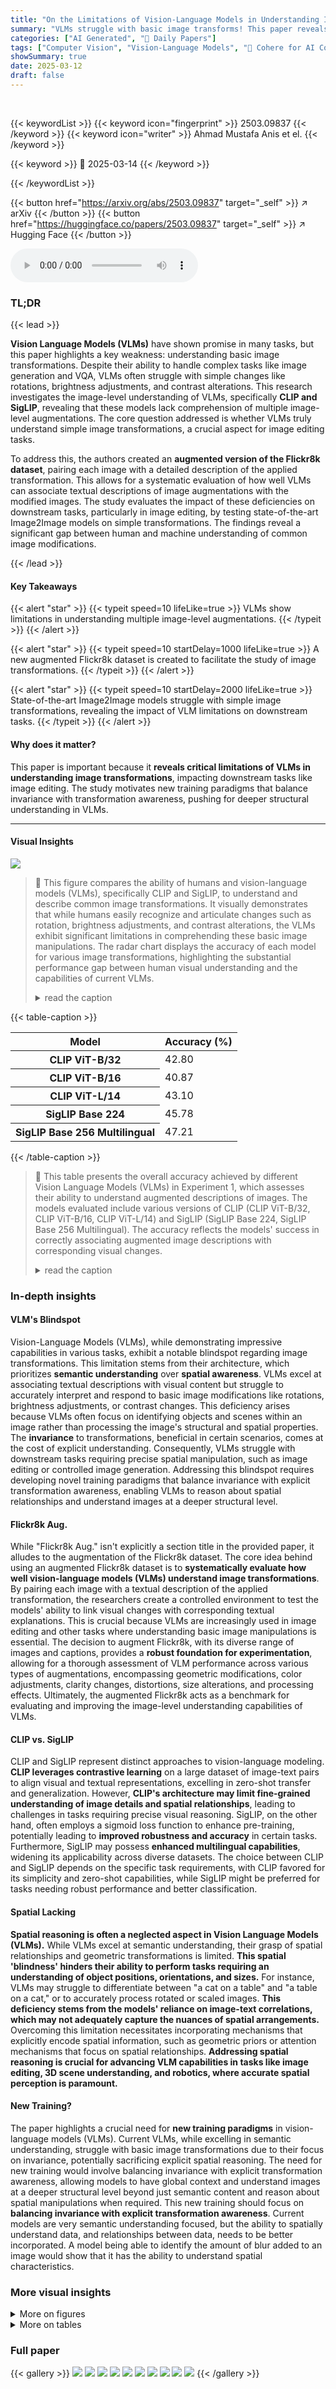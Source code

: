 ```yaml
---
title: "On the Limitations of Vision-Language Models in Understanding Image Transforms"
summary: "VLMs struggle with basic image transforms! This paper reveals their limitations in understanding image-level changes, impacting downstream tasks."
categories: ["AI Generated", "🤗 Daily Papers"]
tags: ["Computer Vision", "Vision-Language Models", "🏢 Cohere for AI Community",]
showSummary: true
date: 2025-03-12
draft: false
---
```


<br>

{{< keywordList >}}
{{< keyword icon="fingerprint" >}} 2503.09837 {{< /keyword >}}
{{< keyword icon="writer" >}} Ahmad Mustafa Anis et el. {{< /keyword >}}
 
{{< keyword >}} 🤗 2025-03-14 {{< /keyword >}}
 
{{< /keywordList >}}

{{< button href="https://arxiv.org/abs/2503.09837" target="_self" >}}
↗ arXiv
{{< /button >}}
{{< button href="https://huggingface.co/papers/2503.09837" target="_self" >}}
↗ Hugging Face
{{< /button >}}



<audio controls>
    <source src="https://ai-paper-reviewer.com/2503.09837/podcast.wav" type="audio/wav">
    Your browser does not support the audio element.
</audio>


### TL;DR


{{< lead >}}

**Vision Language Models (VLMs)** have shown promise in many tasks, but this paper highlights a key weakness: understanding basic image transformations. Despite their ability to handle complex tasks like image generation and VQA, VLMs often struggle with simple changes like rotations, brightness adjustments, and contrast alterations. This research investigates the image-level understanding of VLMs, specifically **CLIP and SigLIP**, revealing that these models lack comprehension of multiple image-level augmentations. The core question addressed is whether VLMs truly understand simple image transformations, a crucial aspect for image editing tasks.



To address this, the authors created an **augmented version of the Flickr8k dataset**, pairing each image with a detailed description of the applied transformation. This allows for a systematic evaluation of how well VLMs can associate textual descriptions of image augmentations with the modified images. The study evaluates the impact of these deficiencies on downstream tasks, particularly in image editing, by testing state-of-the-art Image2Image models on simple transformations. The findings reveal a significant gap between human and machine understanding of common image modifications.

{{< /lead >}}


#### Key Takeaways

{{< alert "star" >}}
{{< typeit speed=10 lifeLike=true >}} VLMs show limitations in understanding multiple image-level augmentations. {{< /typeit >}}
{{< /alert >}}

{{< alert "star" >}}
{{< typeit speed=10 startDelay=1000 lifeLike=true >}} A new augmented Flickr8k dataset is created to facilitate the study of image transformations. {{< /typeit >}}
{{< /alert >}}

{{< alert "star" >}}
{{< typeit speed=10 startDelay=2000 lifeLike=true >}} State-of-the-art Image2Image models struggle with simple image transformations, revealing the impact of VLM limitations on downstream tasks. {{< /typeit >}}
{{< /alert >}}

#### Why does it matter?
This paper is important because it **reveals critical limitations of VLMs in understanding image transformations**, impacting downstream tasks like image editing. The study motivates new training paradigms that balance invariance with transformation awareness, pushing for deeper structural understanding in VLMs.

------
#### Visual Insights



![](https://arxiv.org/html/2503.09837/x1.png)

> 🔼 This figure compares the ability of humans and vision-language models (VLMs), specifically CLIP and SigLIP, to understand and describe common image transformations.  It visually demonstrates that while humans easily recognize and articulate changes such as rotation, brightness adjustments, and contrast alterations, the VLMs exhibit significant limitations in comprehending these basic image manipulations. The radar chart displays the accuracy of each model for various image transformations, highlighting the substantial performance gap between human visual understanding and the capabilities of current VLMs.
> <details>
> <summary>read the caption</summary>
> Figure 1: Comparison of image augmentation understanding between humans and Vision Language Models (CLIP/SigLIP). While humans can recognize and describe image transformations like rotation, brightness adjustment, and contrast changes, Vision Language Models show significant limitations in comprehending these basic image manipulations.
> </details>





{{< table-caption >}}
<table class="ltx_tabular ltx_centering ltx_guessed_headers ltx_align_middle" id="S4.T1.4">
<thead class="ltx_thead">
<tr class="ltx_tr" id="S4.T1.4.1.1">
<th class="ltx_td ltx_align_left ltx_th ltx_th_column ltx_th_row ltx_border_tt" id="S4.T1.4.1.1.1"><span class="ltx_text ltx_font_bold" id="S4.T1.4.1.1.1.1">Model</span></th>
<th class="ltx_td ltx_align_center ltx_th ltx_th_column ltx_border_tt" id="S4.T1.4.1.1.2"><span class="ltx_text ltx_font_bold" id="S4.T1.4.1.1.2.1">Accuracy (%)</span></th>
</tr>
</thead>
<tbody class="ltx_tbody">
<tr class="ltx_tr" id="S4.T1.4.2.1">
<th class="ltx_td ltx_align_left ltx_th ltx_th_row ltx_border_t" id="S4.T1.4.2.1.1">CLIP ViT-B/32</th>
<td class="ltx_td ltx_align_center ltx_border_t" id="S4.T1.4.2.1.2">42.80</td>
</tr>
<tr class="ltx_tr" id="S4.T1.4.3.2">
<th class="ltx_td ltx_align_left ltx_th ltx_th_row" id="S4.T1.4.3.2.1">CLIP ViT-B/16</th>
<td class="ltx_td ltx_align_center" id="S4.T1.4.3.2.2">40.87</td>
</tr>
<tr class="ltx_tr" id="S4.T1.4.4.3">
<th class="ltx_td ltx_align_left ltx_th ltx_th_row" id="S4.T1.4.4.3.1">CLIP ViT-L/14</th>
<td class="ltx_td ltx_align_center" id="S4.T1.4.4.3.2">43.10</td>
</tr>
<tr class="ltx_tr" id="S4.T1.4.5.4">
<th class="ltx_td ltx_align_left ltx_th ltx_th_row" id="S4.T1.4.5.4.1">SigLIP Base 224</th>
<td class="ltx_td ltx_align_center" id="S4.T1.4.5.4.2">45.78</td>
</tr>
<tr class="ltx_tr" id="S4.T1.4.6.5">
<th class="ltx_td ltx_align_left ltx_th ltx_th_row ltx_border_bb" id="S4.T1.4.6.5.1">SigLIP Base 256 Multilingual</th>
<td class="ltx_td ltx_align_center ltx_border_bb" id="S4.T1.4.6.5.2">47.21</td>
</tr>
</tbody>
</table>{{< /table-caption >}}

> 🔼 This table presents the overall accuracy achieved by different Vision Language Models (VLMs) in Experiment 1, which assesses their ability to understand augmented descriptions of images.  The models evaluated include various versions of CLIP (CLIP ViT-B/32, CLIP ViT-B/16, CLIP ViT-L/14) and SigLIP (SigLIP Base 224, SigLIP Base 256 Multilingual).  The accuracy reflects the models' success in correctly associating augmented image descriptions with corresponding visual changes.
> <details>
> <summary>read the caption</summary>
> Table 1: Experiment 1 Overall Accuracy Comparison Across Models
> </details>





### In-depth insights


#### VLM's Blindspot
Vision-Language Models (VLMs), while demonstrating impressive capabilities in various tasks, exhibit a notable blindspot regarding image transformations. This limitation stems from their architecture, which prioritizes **semantic understanding** over **spatial awareness**. VLMs excel at associating textual descriptions with visual content but struggle to accurately interpret and respond to basic image modifications like rotations, brightness adjustments, or contrast changes. This deficiency arises because VLMs often focus on identifying objects and scenes within an image rather than processing the image's structural and spatial properties. The **invariance** to transformations, beneficial in certain scenarios, comes at the cost of explicit understanding. Consequently, VLMs struggle with downstream tasks requiring precise spatial manipulation, such as image editing or controlled image generation. Addressing this blindspot requires developing novel training paradigms that balance invariance with explicit transformation awareness, enabling VLMs to reason about spatial relationships and understand images at a deeper structural level.

#### Flickr8k Aug.
While "Flickr8k Aug." isn't explicitly a section title in the provided paper, it alludes to the augmentation of the Flickr8k dataset. The core idea behind using an augmented Flickr8k dataset is to **systematically evaluate how well vision-language models (VLMs) understand image transformations**. By pairing each image with a textual description of the applied transformation, the researchers create a controlled environment to test the models' ability to link visual changes with corresponding textual explanations. This is crucial because VLMs are increasingly used in image editing and other tasks where understanding basic image manipulations is essential. The decision to augment Flickr8k, with its diverse range of images and captions, provides a **robust foundation for experimentation**, allowing for a thorough assessment of VLM performance across various types of augmentations, encompassing geometric modifications, color adjustments, clarity changes, distortions, size alterations, and processing effects. Ultimately, the augmented Flickr8k acts as a benchmark for evaluating and improving the image-level understanding capabilities of VLMs.

#### CLIP vs. SigLIP
CLIP and SigLIP represent distinct approaches to vision-language modeling. **CLIP leverages contrastive learning** on a large dataset of image-text pairs to align visual and textual representations, excelling in zero-shot transfer and generalization. However, **CLIP's architecture may limit fine-grained understanding of image details and spatial relationships**, leading to challenges in tasks requiring precise visual reasoning. SigLIP, on the other hand, often employs a sigmoid loss function to enhance pre-training, potentially leading to **improved robustness and accuracy** in certain tasks. Furthermore, SigLIP may possess **enhanced multilingual capabilities**, widening its applicability across diverse datasets. The choice between CLIP and SigLIP depends on the specific task requirements, with CLIP favored for its simplicity and zero-shot capabilities, while SigLIP might be preferred for tasks needing robust performance and better classification.

#### Spatial Lacking
**Spatial reasoning is often a neglected aspect in Vision Language Models (VLMs).** While VLMs excel at semantic understanding, their grasp of spatial relationships and geometric transformations is limited. **This spatial 'blindness' hinders their ability to perform tasks requiring an understanding of object positions, orientations, and sizes.** For instance, VLMs may struggle to differentiate between "a cat on a table" and "a table on a cat," or to accurately process rotated or scaled images. **This deficiency stems from the models' reliance on image-text correlations, which may not adequately capture the nuances of spatial arrangements.** Overcoming this limitation necessitates incorporating mechanisms that explicitly encode spatial information, such as geometric priors or attention mechanisms that focus on spatial relationships. **Addressing spatial reasoning is crucial for advancing VLM capabilities in tasks like image editing, 3D scene understanding, and robotics, where accurate spatial perception is paramount.**

#### New Training?
The paper highlights a crucial need for **new training paradigms** in vision-language models (VLMs). Current VLMs, while excelling in semantic understanding, struggle with basic image transformations due to their focus on invariance, potentially sacrificing explicit spatial reasoning. The need for new training would involve balancing invariance with explicit transformation awareness, allowing models to have global context and understand images at a deeper structural level beyond just semantic content and reason about spatial manipulations when required. This new training should focus on **balancing invariance with explicit transformation awareness**. Current models are very semantic understanding focused, but the ability to spatially understand data, and relationships between data, needs to be better incorporated. A model being able to identify the amount of blur added to an image would show that it has the ability to understand spatial characteristics.


### More visual insights

<details>
<summary>More on figures
</summary>


![](https://arxiv.org/html/2503.09837/x2.png)

> 🔼 This figure shows the distribution of various image augmentations applied to the Flickr8k dataset for a research study on vision-language models.  The augmentations are categorized into six groups: geometric transformations (rotations and flips), color adjustments (brightness, contrast, saturation, and hue), clarity modifications (blur and sharpness), geometric distortions (perspective and affine transformations), resolution and size modifications (cropping and stretching), and image processing effects (noise, solarization, posterization, and equalization). The bar chart visually represents the frequency of each individual augmentation used in the dataset, providing insights into the diversity and balance of the augmentation strategies employed.
> <details>
> <summary>read the caption</summary>
> Figure 2: Distribution of individual augmentations applied to the Flickr8k dataset. The augmentations span across multiple transformation types including geometric (rotations, flips), color adjustments (brightness, contrast, saturation), clarity modifications (blur, sharpness), and various image processing effects.
> </details>



![](https://arxiv.org/html/2503.09837/x3.png)

> 🔼 This figure shows a pie chart visualizing the distribution of different types of image augmentations applied to the Flickr8k dataset. The augmentations are categorized into six main groups: Geometric (including rotations and flips), Color (brightness, contrast, saturation, and hue adjustments), Clarity (blur and sharpness), Distortion (perspective and affine transformations), Size (cropping and stretching), and Processing (noise, solarization, posterization, and other effects).  The chart presents the percentage of each category within the total number of augmentations, providing a clear overview of the dataset's composition in terms of augmentation types.
> <details>
> <summary>read the caption</summary>
> Figure 3: Distribution of augmentations applied to the dataset. The augmentations are grouped into six primary categories: Geometric (rotations and flips), Color (brightness, contrast, saturation, and hue adjustments), Clarity (blur and sharpness), Distortion (perspective and affine transformations), Size (cropping and stretching), and Processing (noise, solarization, posterization, and other effects).
> </details>



![](https://arxiv.org/html/2503.09837/x4.png)

> 🔼 This figure displays a bar chart comparing the accuracy of different vision-language models (CLIP and SigLIP with various sizes) in recognizing image transformations from their textual descriptions.  Higher bars represent better accuracy, indicating a stronger understanding of how textual descriptions of transformations (e.g., 'rotated 90 degrees', 'increased brightness') correspond to the actual visual changes in the images.  The chart shows the performance for each model on a variety of individual augmentations. This helps assess the models' capacity to link textual descriptions to visual alterations.
> <details>
> <summary>read the caption</summary>
> Figure 4: Accuracy comparison of model performance on augmented prompt recognition. Higher values indicate better understanding of the relationship between textual descriptions of transformations and their visual manifestations.
> </details>



![](https://arxiv.org/html/2503.09837/x5.png)

> 🔼 This radar chart visualizes the performance of different vision-language models on various image augmentations categorized by their properties (Geometric, Color, Clarity, Distortion, Size, Processing). Each axis represents a category of augmentations, and the distance from the center indicates the model's accuracy on that category.  This allows for a comparison of model performance across different augmentation types and provides insights into the strengths and weaknesses of each model in handling specific image manipulations.
> <details>
> <summary>read the caption</summary>
> Figure 5: Comparison of model performance on augmentations grouped according to their properties.
> </details>



![](https://arxiv.org/html/2503.09837/x6.png)

> 🔼 Figure 6 illustrates the average difference in similarity scores between two scenarios: (1) an augmented image compared to its original caption and (2) the same augmented image compared to a caption that includes a description of the applied augmentation.  It shows how well the models can distinguish between augmented images paired with original versus augmented captions.
> <details>
> <summary>read the caption</summary>
> Figure 6: Mean difference between similarity of augmented image with actual prompt and augmented image with augmented prompt
> </details>



![](https://arxiv.org/html/2503.09837/x7.png)

> 🔼 This figure presents a detailed comparison of model performance across various image augmentations in Experiment 2.  It shows the accuracy achieved by different Vision-Language Models (VLMs) for each specific augmentation type. This allows for a granular analysis of which augmentations are more challenging for the models to understand and accurately classify.
> <details>
> <summary>read the caption</summary>
> Figure 7: Per Augmentation Accuracy Experiment 2
> </details>



![](https://arxiv.org/html/2503.09837/x8.png)

> 🔼 Figure 8 presents a detailed comparison of the performance of different Vision Language Models (VLMs) on various image augmentation tasks. It illustrates the accuracy of each model in identifying specific augmentations (like rotations, flips, brightness changes etc.).  The augmentations are categorized into six groups (Geometric, Color, Clarity, Distortion, Size, and Processing), which helps to reveal the strengths and weaknesses of each model in terms of their understanding of different types of image manipulations.
> <details>
> <summary>read the caption</summary>
> Figure 8: Per Augmentation Accuracy Experiment 2
> </details>



![](https://arxiv.org/html/2503.09837/x9.png)

> 🔼 This bar chart visualizes the performance of different Vision Language Models (VLMs) in correctly identifying various image augmentations.  Each bar represents an augmentation type (e.g., rotation, brightness change, blur), and the bar's height indicates the Top-1 accuracy—the percentage of times the model correctly classified that specific augmentation.  Different colored bars represent different VLMs allowing for a comparison of their performance on each augmentation type.  The figure highlights the challenges VLMs face in accurately understanding and classifying various image transformations.
> <details>
> <summary>read the caption</summary>
> Figure 9: Top-1 Accuracy per Augmentation type for all models
> </details>



</details>




<details>
<summary>More on tables
</summary>


{{< table-caption >}}
<table class="ltx_tabular ltx_centering ltx_guessed_headers ltx_align_middle" id="S4.T2.4">
<thead class="ltx_thead">
<tr class="ltx_tr" id="S4.T2.4.1.1">
<th class="ltx_td ltx_align_left ltx_th ltx_th_column ltx_th_row ltx_border_tt" id="S4.T2.4.1.1.1"><span class="ltx_text ltx_font_bold" id="S4.T2.4.1.1.1.1">Model</span></th>
<th class="ltx_td ltx_align_center ltx_th ltx_th_column ltx_border_tt" id="S4.T2.4.1.1.2"><span class="ltx_text ltx_font_bold" id="S4.T2.4.1.1.2.1">Mean Accuracy</span></th>
</tr>
</thead>
<tbody class="ltx_tbody">
<tr class="ltx_tr" id="S4.T2.4.2.1">
<th class="ltx_td ltx_align_left ltx_th ltx_th_row ltx_border_t" id="S4.T2.4.2.1.1">CLIP ViT-B/16</th>
<td class="ltx_td ltx_align_center ltx_border_t" id="S4.T2.4.2.1.2">99.57%</td>
</tr>
<tr class="ltx_tr" id="S4.T2.4.3.2">
<th class="ltx_td ltx_align_left ltx_th ltx_th_row" id="S4.T2.4.3.2.1">CLIP ViT-B/32</th>
<td class="ltx_td ltx_align_center" id="S4.T2.4.3.2.2">98.67%</td>
</tr>
<tr class="ltx_tr" id="S4.T2.4.4.3">
<th class="ltx_td ltx_align_left ltx_th ltx_th_row" id="S4.T2.4.4.3.1">CLIP ViT-L/14</th>
<td class="ltx_td ltx_align_center" id="S4.T2.4.4.3.2">98.15%</td>
</tr>
<tr class="ltx_tr" id="S4.T2.4.5.4">
<th class="ltx_td ltx_align_left ltx_th ltx_th_row" id="S4.T2.4.5.4.1">SigLIP Base 224</th>
<td class="ltx_td ltx_align_center" id="S4.T2.4.5.4.2">64.40%</td>
</tr>
<tr class="ltx_tr" id="S4.T2.4.6.5">
<th class="ltx_td ltx_align_left ltx_th ltx_th_row ltx_border_bb" id="S4.T2.4.6.5.1">SigLIP Base 256 Multilingual</th>
<td class="ltx_td ltx_align_center ltx_border_bb" id="S4.T2.4.6.5.2">47.41%</td>
</tr>
</tbody>
</table>{{< /table-caption >}}
> 🔼 This table presents the mean accuracy achieved by different Vision Language Models (VLMs) in Experiment 2, which focuses on matching augmented images with their corresponding descriptions.  The models tested include various versions of CLIP (ViT-B/16, ViT-B/32, ViT-L/14) and SigLIP (Base 224, Base 256 Multilingual).  The mean accuracy reflects the models' overall performance in correctly associating augmented images with descriptions that accurately reflect the applied image transformations.
> <details>
> <summary>read the caption</summary>
> Table 2: Experiment 2 Mean Accuracy Comparison
> </details>

{{< table-caption >}}
<table class="ltx_tabular ltx_centering ltx_guessed_headers ltx_align_middle" id="S4.T3.4">
<thead class="ltx_thead">
<tr class="ltx_tr" id="S4.T3.4.1.1">
<th class="ltx_td ltx_align_left ltx_th ltx_th_column ltx_th_row ltx_border_tt" id="S4.T3.4.1.1.1"><span class="ltx_text ltx_font_bold" id="S4.T3.4.1.1.1.1">Model</span></th>
<th class="ltx_td ltx_align_center ltx_th ltx_th_column ltx_border_tt" id="S4.T3.4.1.1.2"><span class="ltx_text ltx_font_bold" id="S4.T3.4.1.1.2.1">Top-1 Accuracy (%)</span></th>
<th class="ltx_td ltx_nopad_r ltx_align_center ltx_th ltx_th_column ltx_border_tt" id="S4.T3.4.1.1.3"><span class="ltx_text ltx_font_bold" id="S4.T3.4.1.1.3.1">Top-5 Accuracy (%)</span></th>
</tr>
</thead>
<tbody class="ltx_tbody">
<tr class="ltx_tr" id="S4.T3.4.2.1">
<th class="ltx_td ltx_align_left ltx_th ltx_th_row ltx_border_t" id="S4.T3.4.2.1.1">ViT-B/32</th>
<td class="ltx_td ltx_align_center ltx_border_t" id="S4.T3.4.2.1.2">3.61</td>
<td class="ltx_td ltx_nopad_r ltx_align_center ltx_border_t" id="S4.T3.4.2.1.3">18.40</td>
</tr>
<tr class="ltx_tr" id="S4.T3.4.3.2">
<th class="ltx_td ltx_align_left ltx_th ltx_th_row" id="S4.T3.4.3.2.1">ViT-B/16</th>
<td class="ltx_td ltx_align_center" id="S4.T3.4.3.2.2">3.50</td>
<td class="ltx_td ltx_nopad_r ltx_align_center" id="S4.T3.4.3.2.3">17.12</td>
</tr>
<tr class="ltx_tr" id="S4.T3.4.4.3">
<th class="ltx_td ltx_align_left ltx_th ltx_th_row" id="S4.T3.4.4.3.1">ViT-L/14</th>
<td class="ltx_td ltx_align_center" id="S4.T3.4.4.3.2">3.57</td>
<td class="ltx_td ltx_nopad_r ltx_align_center" id="S4.T3.4.4.3.3">15.28</td>
</tr>
<tr class="ltx_tr" id="S4.T3.4.5.4">
<th class="ltx_td ltx_align_left ltx_th ltx_th_row" id="S4.T3.4.5.4.1">SigLIP Base 224</th>
<td class="ltx_td ltx_align_center" id="S4.T3.4.5.4.2">2.81</td>
<td class="ltx_td ltx_nopad_r ltx_align_center" id="S4.T3.4.5.4.3">16.40</td>
</tr>
<tr class="ltx_tr" id="S4.T3.4.6.5">
<th class="ltx_td ltx_align_left ltx_th ltx_th_row ltx_border_bb" id="S4.T3.4.6.5.1">SigLIP Base 256 Multilingual</th>
<td class="ltx_td ltx_align_center ltx_border_bb" id="S4.T3.4.6.5.2">3.19</td>
<td class="ltx_td ltx_nopad_r ltx_align_center ltx_border_bb" id="S4.T3.4.6.5.3">18.06</td>
</tr>
</tbody>
</table>{{< /table-caption >}}
> 🔼 This table presents a comparison of the Top-1 and Top-5 accuracies achieved by various Vision Language Models (VLMs) in an image transformation classification task.  The Top-1 accuracy represents the percentage of times the model correctly identifies the specific image transformation applied to an image as the top prediction. The Top-5 accuracy indicates the percentage of times the correct transformation is ranked within the top 5 predictions made by the model.  The models compared include different variants of CLIP (ViT-B/32, ViT-B/16, ViT-L/14) and SigLIP (Base 224, Base 256 Multilingual).  The results illustrate the relative performance of each model in accurately classifying image transformations.
> <details>
> <summary>read the caption</summary>
> Table 3: Comparison of Top-1 and Top-5 Accuracies for Each Model
> </details>

{{< table-caption >}}
<table class="ltx_tabular ltx_centering ltx_guessed_headers ltx_align_middle" id="S5.T4.6">
<thead class="ltx_thead">
<tr class="ltx_tr" id="S5.T4.6.7.1">
<th class="ltx_td ltx_align_center ltx_th ltx_th_column ltx_th_row ltx_border_l ltx_border_r ltx_border_t" id="S5.T4.6.7.1.1" style="padding-top:2.5pt;padding-bottom:2.5pt;"><span class="ltx_text ltx_font_bold" id="S5.T4.6.7.1.1.1">Model</span></th>
<th class="ltx_td ltx_align_center ltx_th ltx_th_column ltx_border_r ltx_border_t" id="S5.T4.6.7.1.2" style="padding-top:2.5pt;padding-bottom:2.5pt;"><span class="ltx_text ltx_font_bold" id="S5.T4.6.7.1.2.1">Input Image</span></th>
<th class="ltx_td ltx_align_center ltx_th ltx_th_column ltx_border_r ltx_border_t" id="S5.T4.6.7.1.3" style="padding-top:2.5pt;padding-bottom:2.5pt;"><span class="ltx_text ltx_font_bold" id="S5.T4.6.7.1.3.1">Output Image</span></th>
</tr>
</thead>
<tbody class="ltx_tbody">
<tr class="ltx_tr" id="S5.T4.2.2">
<th class="ltx_td ltx_align_center ltx_th ltx_th_row ltx_border_l ltx_border_r ltx_border_t" id="S5.T4.2.2.3" style="padding-top:2.5pt;padding-bottom:2.5pt;">DALL·E</th>
<td class="ltx_td ltx_align_center ltx_border_r ltx_border_t" id="S5.T4.1.1.1" style="padding-top:2.5pt;padding-bottom:2.5pt;"><img alt="[Uncaptioned image]" class="ltx_graphics ltx_img_square" height="137" id="S5.T4.1.1.1.g1" src="extracted/6274377/fig/dalle_orig.jpg" width="137"/></td>
<td class="ltx_td ltx_align_center ltx_border_r ltx_border_t" id="S5.T4.2.2.2" style="padding-top:2.5pt;padding-bottom:2.5pt;"><img alt="[Uncaptioned image]" class="ltx_graphics ltx_img_square" height="137" id="S5.T4.2.2.2.g1" src="extracted/6274377/fig/Dalle_rotated_90.jpg" width="137"/></td>
</tr>
<tr class="ltx_tr" id="S5.T4.4.4">
<th class="ltx_td ltx_align_center ltx_th ltx_th_row ltx_border_l ltx_border_r ltx_border_t" id="S5.T4.4.4.3" style="padding-top:2.5pt;padding-bottom:2.5pt;">Instruct Pix2Pix</th>
<td class="ltx_td ltx_align_center ltx_border_r ltx_border_t" id="S5.T4.3.3.1" style="padding-top:2.5pt;padding-bottom:2.5pt;"><img alt="[Uncaptioned image]" class="ltx_graphics ltx_img_landscape" height="103" id="S5.T4.3.3.1.g1" src="extracted/6274377/fig/14866578404_d4ba6f82be_c.jpg" width="137"/></td>
<td class="ltx_td ltx_align_center ltx_border_r ltx_border_t" id="S5.T4.4.4.2" style="padding-top:2.5pt;padding-bottom:2.5pt;"><img alt="[Uncaptioned image]" class="ltx_graphics ltx_img_landscape" height="103" id="S5.T4.4.4.2.g1" src="extracted/6274377/fig/instruct_pix2pixrotate70.png" width="137"/></td>
</tr>
<tr class="ltx_tr" id="S5.T4.6.6">
<th class="ltx_td ltx_align_center ltx_th ltx_th_row ltx_border_b ltx_border_l ltx_border_r ltx_border_t" id="S5.T4.6.6.3" style="padding-top:2.5pt;padding-bottom:2.5pt;">IP Adapter</th>
<td class="ltx_td ltx_align_center ltx_border_b ltx_border_r ltx_border_t" id="S5.T4.5.5.1" style="padding-top:2.5pt;padding-bottom:2.5pt;"><img alt="[Uncaptioned image]" class="ltx_graphics ltx_img_landscape" height="103" id="S5.T4.5.5.1.g1" src="extracted/6274377/fig/14866578404_d4ba6f82be_c.jpg" width="137"/></td>
<td class="ltx_td ltx_align_center ltx_border_b ltx_border_r ltx_border_t" id="S5.T4.6.6.2" style="padding-top:2.5pt;padding-bottom:2.5pt;"><img alt="[Uncaptioned image]" class="ltx_graphics ltx_img_landscape" height="103" id="S5.T4.6.6.2.g1" src="extracted/6274377/fig/ip_adapter_90.jpg" width="137"/></td>
</tr>
</tbody>
</table>{{< /table-caption >}}
> 🔼 This table presents a qualitative comparison of how different image editing models (DALL-E 2, Instruct Pix2Pix, and IP Adapter) respond to the instruction to rotate an input image by 90 degrees.  It showcases the input image and the respective output images generated by each model, highlighting the varying levels of success in correctly executing the rotation instruction. The table demonstrates the limitations of current AI models in performing even simple geometric image transformations.
> <details>
> <summary>read the caption</summary>
> Table 4: Qualitative analysis table comparing input images and output transformations (rotation 90 degrees) for different models.
> </details>

</details>




### Full paper

{{< gallery >}}
<img src="https://ai-paper-reviewer.com/2503.09837/1.png" class="grid-w50 md:grid-w33 xl:grid-w25" />
<img src="https://ai-paper-reviewer.com/2503.09837/2.png" class="grid-w50 md:grid-w33 xl:grid-w25" />
<img src="https://ai-paper-reviewer.com/2503.09837/3.png" class="grid-w50 md:grid-w33 xl:grid-w25" />
<img src="https://ai-paper-reviewer.com/2503.09837/4.png" class="grid-w50 md:grid-w33 xl:grid-w25" />
<img src="https://ai-paper-reviewer.com/2503.09837/5.png" class="grid-w50 md:grid-w33 xl:grid-w25" />
<img src="https://ai-paper-reviewer.com/2503.09837/6.png" class="grid-w50 md:grid-w33 xl:grid-w25" />
<img src="https://ai-paper-reviewer.com/2503.09837/7.png" class="grid-w50 md:grid-w33 xl:grid-w25" />
<img src="https://ai-paper-reviewer.com/2503.09837/8.png" class="grid-w50 md:grid-w33 xl:grid-w25" />
<img src="https://ai-paper-reviewer.com/2503.09837/9.png" class="grid-w50 md:grid-w33 xl:grid-w25" />
<img src="https://ai-paper-reviewer.com/2503.09837/10.png" class="grid-w50 md:grid-w33 xl:grid-w25" />
{{< /gallery >}}
